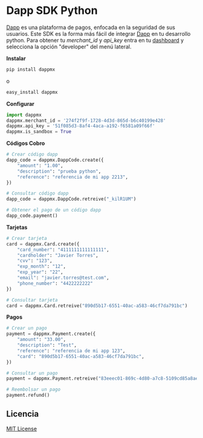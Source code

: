 # Dapp SDK Python #

[Dapp](https://dapp.mx) es una plataforma de pagos, enfocada en la seguridad de sus usuarios. Este SDK es la forma más fácil de integrar [Dapp](https://dapp.mx) en tu desarrollo python. Para obtener tu *merchant_id* y *api_key* entra en tu [dashboard](https://dapp.mx/dashboard) y selecciona la opción "developer" del menú lateral.

**Instalar**

```sh
pip install dappmx
```
o
```sh
easy_install dappmx
```

**Configurar**
```python
import dappmx
dappmx.merchant_id = '274f2f9f-1728-4d3d-865d-b6c40199e428'
dappmx.api_key = '51f085d3-8af4-4aca-a192-f6581a09f66f'
dappmx.is_sandbox = True
```

**Códigos Cobro**
```python
# Crear código dapp
dapp_code = dappmx.DappCode.create({
    "amount": "1.00",
    "description": "prueba python",
    "reference": "referencia de mi app 2213",
})

# Consultar código dapp
dapp_code = dappmx.DappCode.retreive("_kilR1UM") 

# Obtener el pago de un código dapp
dapp_code.payment()
```

**Tarjetas**
```python
# Crear tarjeta
card = dappmx.Card.create({
    "card_number": "4111111111111111",
    "cardholder": "Javier Torres",
    "cvv": "123",
    "exp_month": "12",
    "exp_year": "22",
    "email": "javier.torres@test.com",
    "phone_number": "4422222222"
})

# Consultar tarjeta
card = dappmx.Card.retreive("890d5b17-6551-40ac-a583-46cf7da791bc")

```

**Pagos**
```python
# Crear un pago
payment = dappmx.Payment.create({
    "amount": "33.00",
    "description": "Test",
    "reference": "referencia de mi app 123",
    "card": "890d5b17-6551-40ac-a583-46cf7da791bc",
})

# Consultar un pago
payment = dappmx.Payment.retreive("83eeec01-869c-4d80-a7c8-5109cd85a8ae")

# Reembolsar un pago
payment.refund()

```

## Licencia

[MIT License](LICENSE.txt)
